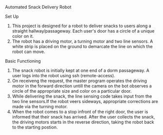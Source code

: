 Automated Snack Delivery Robot

Set Up
1. This project is designed for a robot to deliver snacks to users along a straight hallway/passageway. Each user's door has a circle of a unique color on it. 
2. The robot has a driving motor, a turning motor and two line sensors. A white strip is placed on the ground to demarcate the line on which the robot can move. 

Basic Functioning
1. The snack robot is initially kept at one end of a dorm passageway. A user logs into the robot using ssh (remote-access).
2. On receiveng the request, the master program operates the driving motor in the forward direction untill the camera on the bot observes a circle of the appropriate size and color on a particular door. 
3. While delivering the snack, the line sensing code takes input from the two line sensors.If the robot veers sideways, appropriate corrections are made via the turning motor.
4. When the robot comes to a stop infront of the right door, the user is informed that their snack has arrived. After the user collects the snack, the driving motors starts in the reverse direction, taking the robot back to the starting postion.
